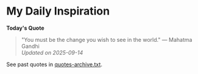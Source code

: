 # My Daily Inspiration

**Today's Quote**  
> "You must be the change you wish to see in the world." — Mahatma Gandhi  
*Updated on 2025-09-14*

See past quotes in [quotes-archive.txt](quotes-archive.txt).